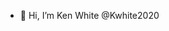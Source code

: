 - 👋 Hi, I’m Ken White @Kwhite2020


<!---
Kwhite2020/Kwhite2020 is a ✨ special ✨ repository because its `README.md` (this file) appears on your GitHub profile.
You can click the Preview link to take a look at your changes.
--->
